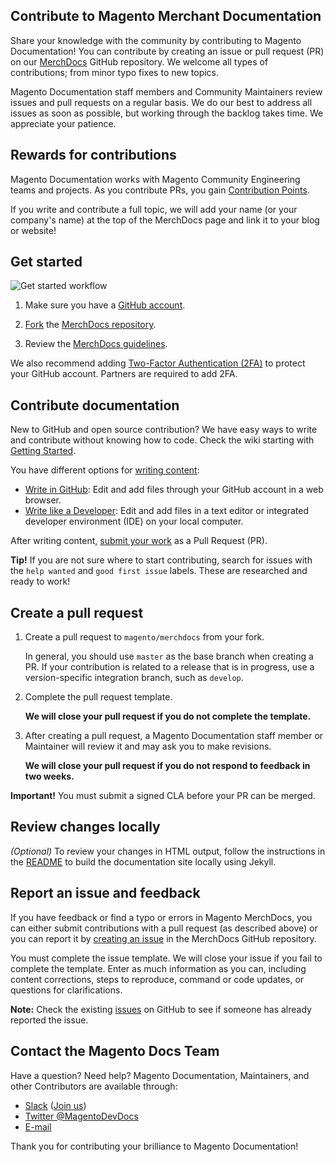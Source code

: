 ## Contribute to Magento Merchant Documentation

Share your knowledge with the community by contributing to Magento Documentation!
You can contribute by creating an issue or pull request (PR) on our [MerchDocs](https://github.com/magento/merchdocs) GitHub repository.
We welcome all types of contributions; from minor typo fixes to new topics.

Magento Documentation staff members and Community Maintainers review issues and pull requests on a regular basis. We do our best to address all issues as soon as possible, but working through the backlog takes time. We appreciate your patience.

## Rewards for contributions

Magento Documentation works with Magento Community Engineering teams and projects.
As you contribute PRs, you gain [Contribution Points](https://devdocs.magento.com/guides/v2.3/contributor-guide/contributing.html#points).

If you write and contribute a full topic, we will add your name (or your company's name) at the top of the MerchDocs page and link it to your blog or website!

## Get started 

![Get started workflow](https://github.com/magento/merchdocs/wiki/images/merchdocs-fork.png)

1. Make sure you have a [GitHub account](https://github.com/signup/free).

1. [Fork](https://help.github.com/articles/fork-a-repo/) the [MerchDocs repository](https://github.com/magento/merchdocs).

1. Review the [MerchDocs guidelines](#contribute-documentation).

We also recommend adding [Two-Factor Authentication (2FA)](https://devdocs.magento.com/guides/v2.3/contributor-guide/contributing.html#two-factor) to protect your GitHub account. Partners are required to add 2FA.

## Contribute documentation

New to GitHub and open source contribution? We have easy ways to write and contribute without knowing how to code. Check the wiki starting with [Getting Started](https://github.com/magento/merchdocs/wiki/Getting-Started).

You have different options for [writing content](https://github.com/magento/merchdocs/wiki/Writing-Content):

- [Write in GitHub](https://github.com/magento/merchdocs/wiki/Writing-Content#write-in-github): Edit and add files through your GitHub account in a web browser.
- [Write like a Developer](https://github.com/magento/merchdocs/wiki/Writing-Content#write-like-a-developer): Edit and add files in a text editor or integrated developer environment (IDE) on your local computer.

After writing content, [submit your work](https://github.com/magento/merchdocs/wiki/Branches-to-PRs#submit-a-pull-request) as a Pull Request (PR).

**Tip!** If you are not sure where to start contributing, search for issues with the `help wanted` and `good first issue` labels. These are researched and ready to work!

## Create a pull request

1. Create a pull request to `magento/merchdocs` from your fork.

   In general, you should use `master` as the base branch when creating a PR. If your contribution is related to a release that is in progress, use a version-specific integration branch, such as `develop`.

1. Complete the pull request template.

    **We will close your pull request if you do not complete the template.**

1. After creating a pull request, a Magento Documentation staff member or Maintainer will review it and may ask you to make revisions.

    **We will close your pull request if you do not respond to feedback in two weeks.**

**Important!** You must submit a signed CLA before your PR can be merged.

## Review changes locally

_(Optional)_ To review your changes in HTML output, follow the instructions in the [README](https://github.com/magento/merchdocs/blob/master/README.md) to build the documentation site locally using Jekyll.

## Report an issue and feedback

If you have feedback or find a typo or errors in Magento MerchDocs, you can either submit contributions with a pull request (as described above) or you can report it by [creating an issue](https://github.com/magento/merchdocs/issues/new/choose) in the MerchDocs GitHub repository.

You must complete the issue template. We will close your issue if you fail to complete the template. Enter as much information as you can, including content corrections, steps to reproduce, command or code updates, or questions for clarifications.

**Note:** Check the existing [issues](https://github.com/magento/merchdocs/issues) on GitHub to see if someone has already reported the issue.

## Contact the Magento Docs Team

Have a question? Need help? Magento Documentation, Maintainers, and other Contributors are available through:

- [Slack](https://magentocommeng.slack.com/messages/CJP33CEKY) ([Join us](http://tinyurl.com/engcom-slack))
- [Twitter @MagentoDevDocs](https://twitter.com/MagentoDevDocs)
- [E-mail](mailto:magento-docs@adobe.com)

Thank you for contributing your brilliance to Magento Documentation!
